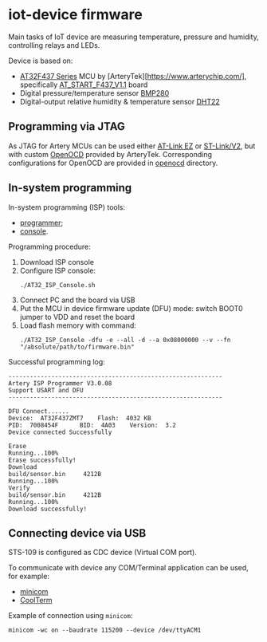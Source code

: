 # iot-device firmware

Main tasks of IoT device are measuring temperature, pressure and humidity, controlling relays and LEDs. 

Device is based on:
* [AT32F437 Series](https://www.arterychip.com/en/product/AT32F437.jsp) MCU by 
  [ArteryTek][https://www.arterychip.com/], specifically [AT_START_F437_V1.1](https://www.arterychip.com/download/AT-START/AT_START_F437_V1.1.zip)
  board
* Digital pressure/temperature sensor [BMP280](https://cdn-shop.adafruit.com/datasheets/BST-BMP280-DS001-11.pdf)
* Digital-output relative humidity & temperature sensor [DHT22](https://www.sparkfun.com/datasheets/Sensors/Temperature/DHT22.pdf)


## Programming via JTAG

As JTAG for Artery MCUs can be used either [AT-Link EZ](https://www.arterychip.com/download/TOOL/UM0004_AT-Link_User_Manual_EN_V2.1.1.pdf) 
or [ST-Link/V2](https://www.st.com/en/development-tools/st-link-v2.html), but with custom  [OpenOCD](https://github.com/ArteryTek/openocd) 
provided by ArteryTek. Corresponding configurations for OpenOCD are provided in [openocd](openocd) directory.


## In-system programming

In-system programming (ISP) tools:
* [programmer](https://www.arterytek.com/download/TOOL/Artery_ISP_Programmer_V2.0.11.zip);
* [console](https://www.arterychip.com/download/TOOL/Artery_ISP_Console_Linux-x86_64_V3.0.08.zip).

Programming procedure:
1. Download ISP console
1. Configure ISP console: 
   ```shell
   ./AT32_ISP_Console.sh
   ```
1. Connect PC and the board via USB
1. Put the MCU in device firmware update (DFU) mode: switch BOOT0 jumper to VDD and reset the board
1. Load flash memory with command:
   ```shell
   ./AT32_ISP_Console -dfu -e --all -d --a 0x08000000 --v --fn "/absolute/path/to/firmware.bin"
   ```

Successful programming log:

```shell
------------------------------------------------------------
Artery ISP Programmer V3.0.08
Support USART and DFU
------------------------------------------------------------

DFU Connect......
Device:  AT32F437ZMT7    Flash:  4032 KB
PID:  7008454F      BID:  4A03    Version:  3.2
Device connected Successfully

Erase
Running...100%
Erase successfully!
Download
build/sensor.bin     4212B
Running...100%
Verify
build/sensor.bin     4212B
Running...100%
Download successfully!
```


## Connecting device via USB

STS-109 is configured as CDC device (Virtual COM port).

To communicate with device any COM/Terminal application can be used, for example:
* [minicom](https://help.ubuntu.com/community/Minicom)
* [CoolTerm](https://freeware.the-meiers.org/)

Example of connection using `minicom`:
```shell
minicom -wc on --baudrate 115200 --device /dev/ttyACM1
```
